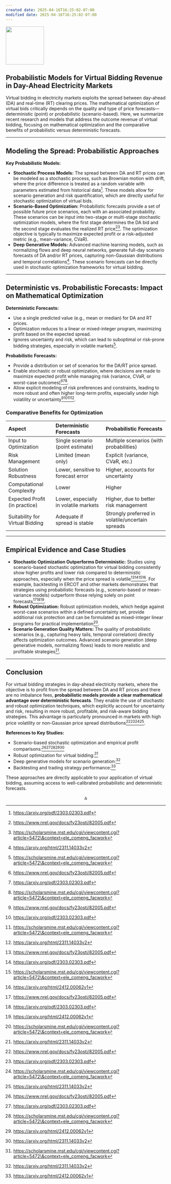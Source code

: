 ```yaml
---
created date: 2025-04-16T16:25:02-07:00
modified date: 2025-04-16T16:25:02-07:00
---
```

<img src="https://r2cdn.perplexity.ai/pplx-full-logo-primary-dark%402x.png" class="logo" width="120"/>

## Probabilistic Models for Virtual Bidding Revenue in Day-Ahead Electricity Markets

Virtual bidding in electricity markets exploits the spread between day-ahead (DA) and real-time (RT) clearing prices. The mathematical optimization of virtual bids critically depends on the quality and type of price forecasts—deterministic (point) or probabilistic (scenario-based). Here, we summarize recent research and models that address the outcome revenue of virtual bidding, focusing on mathematical optimization and the comparative benefits of probabilistic versus deterministic forecasts.

---

## Modeling the Spread: Probabilistic Approaches

**Key Probabilistic Models:**

- **Stochastic Process Models:**
The spread between DA and RT prices can be modeled as a stochastic process, such as Brownian motion with drift, where the price difference is treated as a random variable with parameters estimated from historical data[^2]. These models allow for scenario generation and risk quantification, which are directly useful for stochastic optimization of virtual bids.
- **Scenario-Based Optimization:**
Probabilistic forecasts provide a set of possible future price scenarios, each with an associated probability. These scenarios can be input into two-stage or multi-stage stochastic optimization models, where the first stage determines the DA bid and the second stage evaluates the realized RT price[^1][^5]. The optimization objective is typically to maximize expected profit or a risk-adjusted metric (e.g., mean-variance, CVaR).
- **Deep Generative Models:**
Advanced machine learning models, such as normalizing flows and deep neural networks, generate full-day scenario forecasts of DA and/or RT prices, capturing non-Gaussian distributions and temporal correlations[^8]. These scenario forecasts can be directly used in stochastic optimization frameworks for virtual bidding.

---

## Deterministic vs. Probabilistic Forecasts: Impact on Mathematical Optimization

**Deterministic Forecasts:**

- Use a single predicted value (e.g., mean or median) for DA and RT prices.
- Optimization reduces to a linear or mixed-integer program, maximizing profit based on the expected spread.
- Ignores uncertainty and risk, which can lead to suboptimal or risk-prone bidding strategies, especially in volatile markets[^5].

**Probabilistic Forecasts:**

- Provide a distribution or set of scenarios for the DA/RT price spread.
- Enable stochastic or robust optimization, where decisions are made to maximize expected profit while managing risk (variance, CVaR, or worst-case outcomes)[^1][^2][^5].
- Allow explicit modeling of risk preferences and constraints, leading to more robust and often higher long-term profits, especially under high volatility or uncertainty[^1][^2][^5][^8].


### Comparative Benefits for Optimization

| Aspect | Deterministic Forecasts | Probabilistic Forecasts |
| :-- | :-- | :-- |
| Input to Optimization | Single scenario (point estimate) | Multiple scenarios (with probabilities) |
| Risk Management | Limited (mean only) | Explicit (variance, CVaR, etc.) |
| Solution Robustness | Lower, sensitive to forecast error | Higher, accounts for uncertainty |
| Computational Complexity | Lower | Higher |
| Expected Profit (in practice) | Lower, especially in volatile markets | Higher, due to better risk management |
| Suitability for Virtual Bidding | Adequate if spread is stable | Strongly preferred in volatile/uncertain spreads |

---

## Empirical Evidence and Case Studies

- **Stochastic Optimization Outperforms Deterministic:**
Studies using scenario-based stochastic optimization for virtual bidding consistently show higher profits and lower risk compared to deterministic approaches, especially when the price spread is volatile[^1][^2][^5][^7]. For example, backtesting in ERCOT and other markets demonstrates that strategies using probabilistic forecasts (e.g., scenario-based or mean-variance models) outperform those relying solely on point forecasts[^1][^2][^7].
- **Robust Optimization:**
Robust optimization models, which hedge against worst-case scenarios within a defined uncertainty set, provide additional risk protection and can be formulated as mixed-integer linear programs for practical implementation[^5].
- **Scenario Generation Quality Matters:**
The quality of probabilistic scenarios (e.g., capturing heavy tails, temporal correlation) directly affects optimization outcomes. Advanced scenario generation (deep generative models, normalizing flows) leads to more realistic and profitable strategies[^8].

---

## Conclusion

For virtual bidding strategies in day-ahead electricity markets, where the objective is to profit from the spread between DA and RT prices and there are no imbalance fees, **probabilistic models provide a clear mathematical advantage over deterministic forecasts**. They enable the use of stochastic and robust optimization techniques, which explicitly account for uncertainty and risk, resulting in more robust, profitable, and risk-aware bidding strategies. This advantage is particularly pronounced in markets with high price volatility or non-Gaussian price spread distributions[^1][^2][^5][^8].

**References to Key Studies:**

- Scenario-based stochastic optimization and empirical profit comparisons:[^1][^2][^5][^7][^8]
- Robust optimization for virtual bidding:[^5]
- Deep generative models for scenario generation:[^8]
- Backtesting and trading strategy performance:[^7]

These approaches are directly applicable to your application of virtual bidding, assuming access to well-calibrated probabilistic and deterministic forecasts.

<div style="text-align: center">⁂</div>

[^1]: https://www.nrel.gov/docs/fy23osti/82005.pdf

[^2]: https://arxiv.org/pdf/2303.02303.pdf

[^3]: https://lmpmarketdesign.com/papers/Hogan_Virtual_Bidding_052516.pdf

[^4]: https://dowlinglab.nd.edu/assets/447119/2020_making_money_in_energy_markets.pdf

[^5]: https://scholarsmine.mst.edu/cgi/viewcontent.cgi?article=5472\&context=ele_comeng_facwork

[^6]: https://www.caiso.com/documents/presentationforwesterneimbodyofstateregulators-benefitofvirtualbids-oct262020.pdf

[^7]: https://arxiv.org/html/2412.00062v1

[^8]: https://arxiv.org/html/2311.14033v2

[^9]: https://ceepr.mit.edu/wp-content/uploads/2021/09/2017-003.pdf

[^10]: https://mst.elsevierpure.com/files/40375647/Forecasting Nodal Price Difference between Day-Ahead and Real-Tim.pdf

[^11]: https://www.sciencedirect.com/science/article/pii/S0960148124016859

[^12]: https://www.sciencedirect.com/science/article/abs/pii/S0040162524006449

[^13]: https://orbit.dtu.dk/files/122899287/prob_elmarkets.pdf

[^14]: https://www.nber.org/system/files/working_papers/w27262/w27262.pdf

[^15]: https://www.mdpi.com/2071-1050/9/11/1990

[^16]: https://www.sciencedirect.com/science/article/abs/pii/S0306261921015555

[^17]: https://optimization-online.org/wp-content/uploads/2015/10/5180.pdf

[^18]: https://www.nrel.gov/docs/fy23osti/84782.pdf

[^19]: https://www.sciencedirect.com/science/article/pii/S0140988320301584

[^20]: https://arxiv.org/html/2501.13324v1

[^21]: https://www.sciencedirect.com/science/article/abs/pii/S104061901630063X

[^22]: https://papers.ssrn.com/sol3/Delivery.cfm/5192938.pdf?abstractid=5192938\&mirid=1

[^23]: https://stakeholdercenter.caiso.com/initiativedocuments/revisedfinalproposal-day-aheadmarketenhancements.pdf

[^24]: https://www.purdue.edu/discoverypark/sufg/docs/publications/Juan Giraldo Dissertation.pdf

[^25]: https://papers.ssrn.com/sol3/Delivery.cfm/SSRN_ID2050945_code1592187.pdf?abstractid=2050945\&mirid=1

[^26]: https://openaccess.nhh.no/nhh-xmlui/bitstream/handle/11250/3112109/0124.pdf?sequence=5\&isAllowed=y

